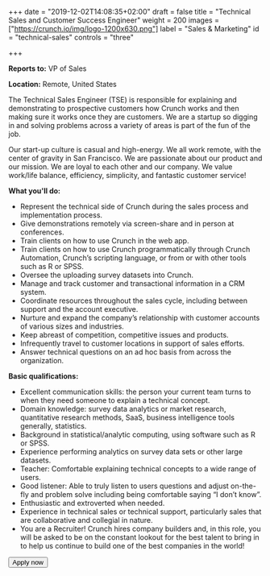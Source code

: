 +++
date = "2019-12-02T14:08:35+02:00"
draft = false
title = "Technical Sales and Customer Success Engineer"
weight = 200
images = ["https://crunch.io/img/logo-1200x630.png"]
label = "Sales & Marketing"
id = "technical-sales"
controls = "three"

+++

**Reports to:** VP of Sales

**Location:** Remote, United States

The Technical Sales Engineer (TSE) is responsible for explaining and demonstrating to
prospective customers how Crunch works and then making sure it works once they are
customers. We are a startup so digging in and solving problems across a variety of
areas is part of the fun of the job.

Our start-up culture is casual and high-energy. We all work remote, with the center of
gravity in San Francisco. We are passionate about our product and our mission. We are
loyal to each other and our company. We value work/life balance, efficiency, simplicity,
and fantastic customer service!

**What you'll do:**

- Represent the technical side of Crunch during the sales process and implementation process.
- Give demonstrations remotely via screen-share and in person at conferences.
- Train clients on how to use Crunch in the web app.
- Train clients on how to use Crunch programmatically through Crunch Automation, Crunch’s scripting language, or from or with other tools such as R or SPSS.
- Oversee the uploading survey datasets into Crunch.
- Manage and track customer and transactional information in a CRM system.
- Coordinate resources throughout the sales cycle, including between support
and the account executive.
- Nurture and expand the company’s relationship with customer accounts of
various sizes and industries.
- Keep abreast of competition, competitive issues and products.
- Infrequently travel to customer locations in support of sales efforts.
- Answer technical questions on an ad hoc basis from across the organization.

**Basic qualifications:**

- Excellent communication skills: the person your current team turns to when they
need someone to explain a technical concept.
- Domain knowledge: survey data analytics or market research, quantitative research methods, SaaS, business intelligence tools generally, statistics.
- Background in statistical/analytic computing, using software such as R or SPSS.
- Experience performing analytics on survey data sets or other large datasets.
- Teacher: Comfortable explaining technical concepts to a wide range of users.
- Good listener: Able to truly listen to users questions and adjust on-the-fly and
problem solve including being comfortable saying “I don’t know”.
- Enthusiastic and extroverted when needed.
- Experience in technical sales or technical support, particularly sales that are
collaborative and collegial in nature.
- You are a Recruiter! Crunch hires company builders and, in this role, you will be
asked to be on the constant lookout for the best talent to bring in to help us
continue to build one of the best companies in the world!

<button class="btn btn-success" onclick="location.href='mailto:careers@crunch.io';">Apply now</button>
